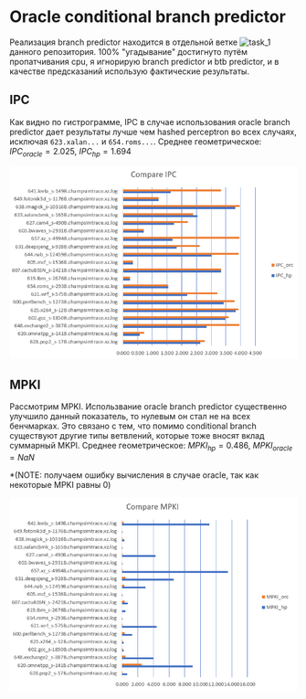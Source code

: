 # Oracle conditional branch predictor

Реализация branch predictor находится в отдельной ветке ![task_1](https://github.com/techie-mike/uArchCource/tree/task_1_oracle) данного репозитория. 100% "угадывание" достигнуто путём пропатчивания cpu, я игнорирую branch predictor и btb predictor, и в качестве предсказаний использую фактические результаты.

## IPC
Как видно по гистрограмме, IPC в случае использования oracle branch predictor дает результаты лучше чем hashed perceptron во всех случаях, исключая `623.xalan...` и `654.roms...`. Среднее геометрическое: $IPC_{oracle} = 2.025$, $IPC_{hp} = 1.694$

![CMP_IPC](homeworks/task_1/png/cmp_ipc.png)

## MPKI
Рассмотрим MPKI. Использвание oracle branch predictor существенно улучшило данный показатель, то нулевым он стал не на всех бенчмарках. Это связано с тем, что помимо conditional branch существуют другие типы ветвлений, которые тоже вносят вклад суммарный MKPI. Cреднее геометрическое: $MPKI_{hp} = 0.486$, $MPKI_{oracle} = NaN$

*(NOTE: получаем ошибку вычисления в случае oracle, так как некоторые MPKI равны 0)

![CMP_IPC](homeworks/task_1/png/cmp_mpki.png "")
